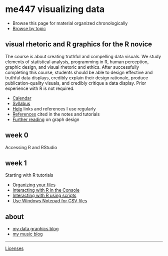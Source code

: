 
me447 visualizing data
======================

-   Browse this page for material organized chronologically
-   [Browse by topic](cm/cm001_org-by-topic.md)

visual rhetoric and R graphics for the R novice
-----------------------------------------------

The course is about creating truthful and compelling data visuals. We study elements of statistical analysis, programming in R, human perception, graphic design, and visual rhetoric and ethics. After successfully completing this course, students should be able to design effective and truthful data displays, credibly explain their design rationale, produce publication-quality visuals, and credibly critique a data display. Prior experience with R is not required.

-   [Calendar](cm/cm002_calendar.pdf)
-   [Syllabus](cm/cm003_syllabus.md)
-   [Help](cm/cm004_getting-help.md) links and references I use regularly
-   [References](cm/cm009_references.md) cited in the notes and tutorials
-   [Further reading](http://www.graphdoctor.com/archives/154) on graph design

week 0
------

Accessing R and RStudio

week 1
------

Starting with R tutorials

-   [Organizing your files](cm/cm010_organize-files.md)
-   [Interacting with R in the Console](cm/cm011_using-console.md)
-   [Interacting with R using scripts](cm/cm012_using-scripts.md)
-   [Use Windows Notepad for CSV files](cm/cm013_notepad-for-csv.md)

about
-----

-   [my data graphics blog](http://www.graphdoctor.com/)
-   [my music blog](http://www.richardlaytonmusic.com/)

------------------------------------------------------------------------

[Licenses](LICENSE.md)
